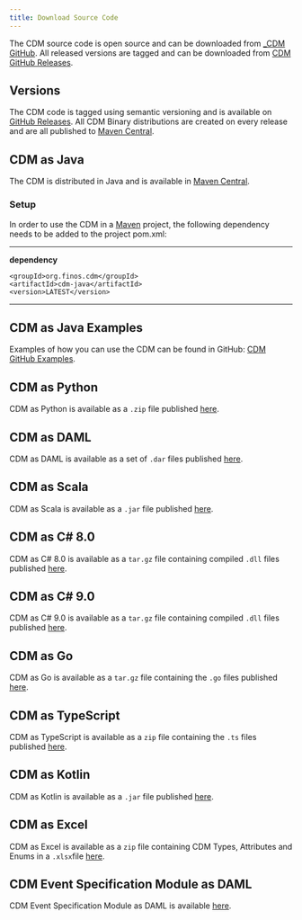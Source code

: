 ```yaml
---
title: Download Source Code
---
```


The CDM source code is open source and can be downloaded from [\_CDM
GitHub](https://github.com/finos/common-domain-model). All released versions are tagged and can be downloaded from
[CDM GitHub Releases](https://github.com/finos/common-domain-model/releases).

## Versions

The CDM code is tagged using semantic versioning and is available on
[GitHub
Releases](https://github.com/finos/common-domain-model/releases). All
CDM Binary distributions are created on every release and are all
published to [Maven
Central](https://central.sonatype.com/artifact/org.finos.cdm/cdm-parent).

## CDM as Java

The CDM is distributed in Java and is available in [Maven
Central](https://central.sonatype.com).

### Setup

In order to use the CDM in a [Maven](https://maven.apache.org) project,
the following dependency needs to be added to the project pom.xml:

---
**dependency**

  
    <groupId>org.finos.cdm</groupId>   
    <artifactId>cdm-java</artifactId>   
    <version>LATEST</version>

---

## CDM as Java Examples

Examples of how you can use
the CDM can be found in GitHub: [CDM GitHub Examples](https://github.com/finos/common-domain-model/tree/master/examples).

## CDM as Python

CDM as Python is available as a `.zip` file published
[here](https://central.sonatype.com/artifact/org.finos.cdm/cdm-python/versions).

## CDM as DAML

CDM as DAML is available as a set of `.dar` files published
[here](https://central.sonatype.com/artifact/org.finos.cdm/cdm-daml/versions).

## CDM as Scala

CDM as Scala is available as a `.jar` file published 
[here](https://central.sonatype.com/artifact/org.finos.cdm/cdm-scala/versions).

## CDM as C# 8.0

CDM as C# 8.0 is available as a `tar.gz` file containing compiled `.dll` files published
[here](https://central.sonatype.com/artifact/org.finos.cdm/cdm-csharp8/versions).

## CDM as C# 9.0

CDM as C# 9.0 is available as a `tar.gz` file containing compiled `.dll` files published
[here](https://central.sonatype.com/artifact/org.finos.cdm/cdm-csharp9/versions).

## CDM as Go

CDM as Go is available as a `tar.gz` file containing the `.go` files published
[here](https://central.sonatype.com/artifact/org.finos.cdm/cdm-golang/versions).

## CDM as TypeScript

CDM as TypeScript is available as a `zip` file containing the `.ts` files published
[here](https://central.sonatype.com/artifact/org.finos.cdm/cdm-typescript/versions).

## CDM as Kotlin

CDM as Kotlin is available as a `.jar` file published
[here](https://central.sonatype.com/artifact/org.finos.cdm/cdm-scala/versions).

## CDM as Excel

CDM as Excel is available as a `zip` file containing CDM Types, Attributes and Enums in a `.xlsx`file
[here](https://central.sonatype.com/artifact/org.finos.cdm/cdm-excel/versions).

## CDM Event Specification Module as DAML

CDM Event Specification Module as DAML is available
[here](https://github.com/digital-asset/lib-cdm-event-specification-module/versions).
